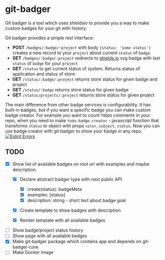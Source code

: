 # git-badger

Git badger is a tool which uses shieldsio to provide you a way to make custom badges for your git with history.

Git badger provides a simple rest interface:
* **POST** `/badges/:badge/:project` with body `{status: 'some status'}` creates a new record to your `project` about current `status` of `badge`.
* **GET** `/badges/:badge/:project` redirects to [shields.io](https://shields.io) svg badge with last `status` of `badge` for your `project`
* **GET** `/status` to get current status of system. Returns status of application and status of store.
* **GET** `/status/:badge/:project` returns store status for given badge and project
* **GET** `/status/:badge` returns store status for given badge
* **GET** `/status/projects/:project` returns store status for given project

The main difference from other badge services is configurability. It has built-in badges, but if you want a specific badge you can make custom badge creator. For example you want to count `TODO`s comments in your repo, when you need to make `todo-badge-creator` - javascript function that transforms `status` to object with props `color`, `subject`, `status`. Now you can use badge creator with git badger to show your badge in any repo.
[![Eslint Errors](http://localhost/badges/eslint-errors/test)](http://localhost/badges/eslint-errors/test)
## TODO

- [x] Show list of available badges on root url with examples and maybe description.
    - [x] Declare abstract badger type with next public API
        - [x] create(status): badgeMeta
        - [x] examples: [status]
        - [x] description: string - short text about badge goal
    - [x] Create template to show badges with description
    - [x] Render template with all available badges


- [ ] Show badge/project status history
- [ ] Show page with all available badges
- [x] Make git-badger package which contains app and depends on git-badger-core
- [ ] Make Docker image
